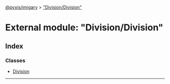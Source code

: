 [@pyxis/imigary](../README.md) > ["Division/Division"](../modules/_division_division_.md)

# External module: "Division/Division"

## Index

### Classes

* [Division](../classes/_division_division_.division.md)

---


